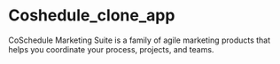 <h1>Coshedule_clone_app</h1>
<p>CoSchedule Marketing Suite is a family of agile marketing products that helps you coordinate your process, projects, and teams.</p>
<img![coshedule](https://user-images.githubusercontent.com/105920094/206720261-ae5617ce-c2a8-4df8-82b0-84eac30b23c8.PNG)
